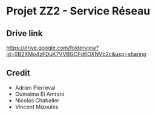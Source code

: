 # Projet ZZ2 - Service Réseau

## Drive link

https://drive.google.com/folderview?id=0B2XMo4zFDuK7VVBGOFd6OXNVb2c&usp=sharing

## Credit

  - Adrien Pierreval
  - Oumaima El Amrani
  - Nicolas Chabalier
  - Vincent Mizoules
